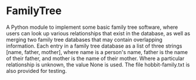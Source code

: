 # FamilyTree
A Python module to implement some basic family tree software, where users can look up various relationships that exist in the database, as well as merging two family tree databases that may contain overlapping information. Each entry in a family tree database as a list of three strings [name, father, mother], where name is a person's name, father is the name of their father, and mother is the name of their mother. Where a particular relationship is unknown, the value None is used. The file hobbit-family.txt is also provided for testing. 
